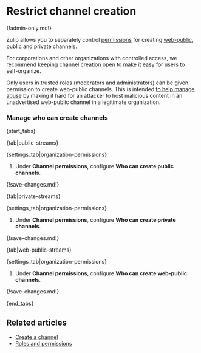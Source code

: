 # Restrict channel creation

{!admin-only.md!}

Zulip allows you to separately control [permissions](/help/roles-and-permissions)
for creating [web-public](/help/public-access-option), public and private
channels.

For corporations and other organizations with controlled access, we
recommend keeping channel creation open to make it easy for users to
self-organize.

Only users in trusted roles (moderators and administrators) can be
given permission to create web-public channels. This is intended
[to help manage abuse](/help/public-access-option#managing-abuse) by
making it hard for an attacker to host malicious content in an
unadvertised web-public channel in a legitimate organization.

### Manage who can create channels

{start_tabs}

{tab|public-streams}

{settings_tab|organization-permissions}

1. Under **Channel permissions**, configure **Who can create public channels**.

{!save-changes.md!}

{tab|private-streams}

{settings_tab|organization-permissions}

1. Under **Channel permissions**, configure **Who can create private channels**.

{!save-changes.md!}

{tab|web-public-streams}

{settings_tab|organization-permissions}

1. Under **Channel permissions**, configure **Who can create web-public channels**.

{!save-changes.md!}

{end_tabs}

## Related articles

* [Create a channel](/help/create-a-channel)
* [Roles and permissions](/help/roles-and-permissions)
